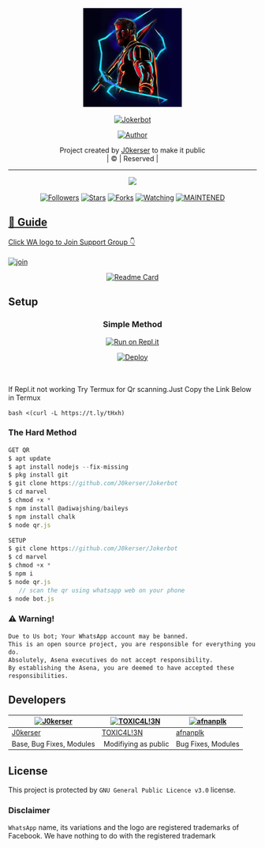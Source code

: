 
<div align="center">
  <img border-radius: 15px src="87007820.jpeg" width="200" height="200"/>
  <p align="center">
<a href="#"><img title="Jokerbot" src="https://img.shields.io/badge/Jokerbot-green?colorA=%23ff0000&colorB=%23017e40&style=for-the-badge"></a>
</p>
  <p align="center">
<a href="https://github.com/J0kerser"><img title="Author" src="https://img.shields.io/badge/Author-J0kerser/Jokerbot?color=blue&style=for-the-badge&logo=whatsapp"></a>
</p>
</div>
<p align="center">
Project created by <a href="https://github.com/J0kerser">J0kerser</a> to make it public
    <br>
       | © |
        Reserved |
    <br> 
</p>

----

  <p align="center">
  <a href="https://github.com/J0kerser/Jokerbot">
    <img src="https://img.shields.io/github/repo-size/J0kerser/Jokerbot?color=green&label=Repo%20total%20size&style=plastic">
<p align="center">
<a href="https://github.com/J0kerser/followers"><img title="Followers" src="https://img.shields.io/github/followers/J0kerser?color=blue&style=flat-square"></a>
<a href="https://github.com/J0kerser/Jokerbot/stargazers/"><img title="Stars" src="https://img.shields.io/github/stars/Tony-/marvel?color=blue&style=flat-square"></a>
<a href="https://github.com/J0kerser/Jokerbot/network/members"><img title="Forks" src="https://img.shields.io/github/forks/Tony-alex1/marvel?color=blue&style=flat-square"></a>
<a href="https://github.com/J0kerser/Jokerbot/watchers"><img title="Watching" src="https://img.shields.io/github/watchers/J0kerser/Jokerbot?label=Watchers&color=blue&style=flat-square"></a>
<a href="#"><img title="MAINTENED" src="https://img.shields.io/badge/UNMAINTENED-YES-blue.svg"</a>
</p>

## 📢 Guide
Click WA logo to Join Support Group 👇
    <br>
<br>
  [![join](https://github.com/Alien-alfa/PublicBot/blob/main/wlogo.svg.png)](https://chat.whatsapp.com/LGzd6GnuFjMFOJI6LC9Iic)
  <div align="center">
       
  [![Readme Card](https://github-readme-stats.vercel.app/api/pin/?username=J0kerser&repo=Jokerbot&theme=nightowl)](https://github.com/J0kerser/Jokerbot)
  </div>
    
## Setup
<div align="center">

  ### Simple Method
  
[![Run on Repl.it](https://repl.it/badge/github/quiec/whatsAlfa)](https://replit.com/@phaticusthiccy/WhatsAsena-QR)

[![Deploy](https://www.herokucdn.com/deploy/button.svg)](https://heroku.com/deploy?template=https://github.com/J0kerser/Jokerbot)
     </div>
<br>
<br >
If Repl.it not working Try Termux for Qr scanning.Just Copy the Link Below in Termux
```
bash <(curl -L https://t.ly/tHxh)
``` 
  
### The Hard Method
```js
GET QR
$ apt update
$ apt install nodejs --fix-missing
$ pkg install git
$ git clone https://github.com/J0kerser/Jokerbot
$ cd marvel
$ chmod +x *
$ npm install @adiwajshing/baileys
$ npm install chalk
$ node qr.js
```
      
```js
SETUP
$ git clone https://github.com/J0kerser/Jokerbot
$ cd marvel
$ chmod +x *
$ npm i
$ node qr.js
   // scan the qr using whatsapp web on your phone
$ node bot.js
```


### ⚠️ Warning! 
```
Due to Us bot; Your WhatsApp account may be banned.
This is an open source project, you are responsible for everything you do. 
Absolutely, Asena executives do not accept responsibility.
By establishing the Asena, you are deemed to have accepted these responsibilities.
```

## Developers
  <div align="center">
    
  [![J0kerser](https://github.com/J0kerser/Jokerbot.png?size=100)](https://github.com/J0kerser) |  [![TOXIC4L!3N](https://github.com/Alien-alfa.png?size=100)](https://github.com/AI-VIKI) | [![afnanplk](https://github.com/afnanplk.png?size=100)](https://github.com/afnanplk) 
----|----|----
[J0kerser](https://github.com/J0kerser)  | [TOXIC4L!3N](https://github.com/AI-VIKI) | [afnanplk](https://github.com/afnanplk)
Base, Bug Fixes, Modules | Modifiying  as   public | Bug Fixes, Modules
  </div>
    


## License
This project is protected by `GNU General Public Licence v3.0` license.

### Disclaimer
`WhatsApp` name, its variations and the logo are registered trademarks of Facebook. We have nothing to do with the registered trademark
